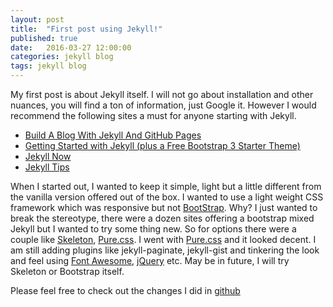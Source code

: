 ```yaml
---
layout: post
title:  "First post using Jekyll!"
published: true
date:   2016-03-27 12:00:00
categories: jekyll blog
tags: jekyll blog
---
```

My first post is about Jekyll itself. I will not go about installation and other nuances, you will find a ton of information, just Google it. However I would recommend the following sites a must for anyone starting with Jekyll.

* [Build A Blog With Jekyll And GitHub Pages](https://www.smashingmagazine.com/2014/08/build-blog-jekyll-github-pages)
* [Getting Started with Jekyll (plus a Free Bootstrap 3 Starter Theme)](https://scotch.io/tutorials/getting-started-with-jekyll-plus-a-free-bootstrap-3-starter-theme)
* [Jekyll Now](http://www.jekyllnow.com/)
* [Jekyll Tips](http://jekyll.tips/)


When I started out, I wanted to keep it simple, light but a little different from the vanilla version offered out of the box. I wanted to use a light weight CSS framework which was responsive but not [BootStrap](http://getbootstrap.com/). Why? I just wanted to break the stereotype, there were a dozen sites offering a bootstrap mixed Jekyll but I wanted to try some thing new. So for options there were a couple like [Skeleton](http://getskeleton.com/), [Pure.css](http://purecss.io/). I went with [Pure.css](http://purecss.io/) and it looked decent. I am still adding plugins like jekyll-paginate, jekyll-gist and tinkering the look and feel using [Font Awesome](http://fortawesome.github.io/Font-Awesome/), [jQuery](https://jquery.com/) etc. May be in future, I will try Skeleton or Bootstrap itself.

Please feel free to check out the changes I did in [github](https://github.com/naveenhn/naveenhn.github.io)
